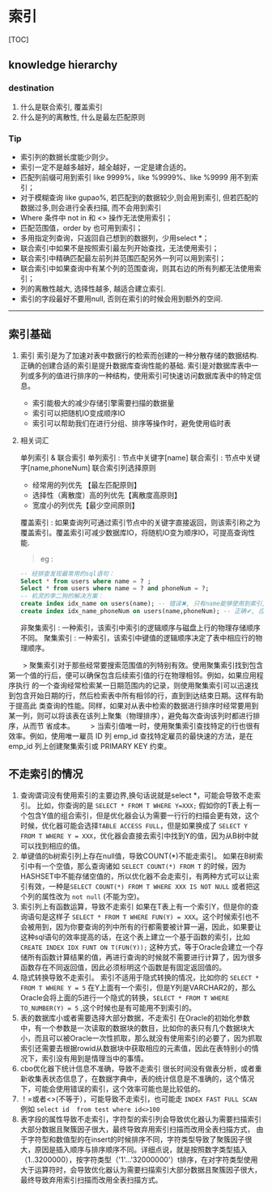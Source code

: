 # 索引

[TOC]

## knowledge hierarchy

### destination

1. 什么是联合索引, 覆盖索引
2. 什么是列的离散性, 什么是最左匹配原则

### Tip

- 索引列的数据长度能少则少。
- 索引一定不是越多越好，越全越好，一定是建合适的。
- 匹配列前缀可用到索引 like 9999%，like %9999%、like %9999 用不到索引；
- 对于模糊查询 like gupao%, 若匹配到的数据较少,则会用到索引, 但若匹配的数据过多,则会进行全表扫描, 而不会用到索引
- Where 条件中 not in 和 <> 操作无法使用索引；
- 匹配范围值，order by 也可用到索引；
- 多用指定列查询，只返回自己想到的数据列，少用select \*；
- 联合索引中如果不是按照索引最左列开始查找，无法使用索引；
- 联合索引中精确匹配最左前列并范围匹配另外一列可以用到索引；
- 联合索引中如果查询中有某个列的范围查询，则其右边的所有列都无法使用索引；
- 列的离散性越大, 选择性越多, 越适合建立索引.
- 索引的字段最好不要用null, 否则在索引的时候会用到额外的空间.

---

## 索引基础

1. 索引
   索引是为了加速对表中数据行的检索而创建的一种分散存储的数据结构. 正确的创建合适的索引是提升数据库查询性能的基础.
   索引是对数据库表中一列或多列的值进行排序的一种结构，使用索引可快速访问数据库表中的特定信息。
   - 索引能极大的减少存储引擎需要扫描的数据量
   - 索引可以把随机IO变成顺序IO
   - 索引可以帮助我们在进行分组、排序等操作时，避免使用临时表

2. 相关词汇

   单列索引 & 联合索引
   单列索引 : 节点中关键字[name]
   联合索引 : 节点中关键字[name,phoneNum]
   联合索引列选择原则
      - 经常用的列优先 【最左匹配原则】
      - 选择性（离散度）高的列优先【离散度高原则】
      - 宽度小的列优先【最少空间原则】

   覆盖索引 : 如果查询列可通过索引节点中的关键字直接返回，则该索引称之为覆盖索引。覆盖索引可减少数据库IO，将随机IO变为顺序IO，可提高查询性能.

   > eg :

   ```sql
   -- 经排查发现最常用的sql语句：
   Select * from users where name = ? ;
   Select * from users where name = ? and phoneNum = ?;
   -- 机灵的李二狗的解决方案：
   create index idx_name on users(name); -- 错误✖, 只有name能够使用到索引,
   create index idx_name_phoneNum on users(name,phoneNum); -- 正确✔, 应为最左匹配原则, 上面两条查询语句name和phonenum都可以充分使用到索引
   ```

   非聚集索引 : 一种索引，该索引中索引的逻辑顺序与磁盘上行的物理存储顺序不同。
   聚集索引 : 一种索引，该索引中键值的逻辑顺序决定了表中相应行的物理顺序。

　　> 聚集索引对于那些经常要搜索范围值的列特别有效。使用聚集索引找到包含第一个值的行后，便可以确保包含后续索引值的行在物理相邻。例如，如果应用程序执行 的一个查询经常检索某一日期范围内的记录，则使用聚集索引可以迅速找到包含开始日期的行，然后检索表中所有相邻的行，直到到达结束日期。这样有助于提高此 类查询的性能。同样，如果对从表中检索的数据进行排序时经常要用到某一列，则可以将该表在该列上聚集（物理排序），避免每次查询该列时都进行排序，从而节 省成本。
　　> 当索引值唯一时，使用聚集索引查找特定的行也很有效率。例如，使用唯一雇员 ID 列 emp_id 查找特定雇员的最快速的方法，是在 emp_id 列上创建聚集索引或 PRIMARY KEY 约束。

## 不走索引的情况

1. 查询谓词没有使用索引的主要边界,换句话说就是select *，可能会导致不走索引。
   比如，你查询的是 `SELECT * FROM T WHERE Y=XXX;` 假如你的T表上有一个包含Y值的组合索引，但是优化器会认为需要一行行的扫描会更有效，这个时候，优化器可能会选择`TABLE ACCESS FULL`，但是如果换成了 `SELECT Y FROM T WHERE Y = XXX`，优化器会直接去索引中找到Y的值，因为从B树中就可以找到相应的值。
2. 单键值的b树索引列上存在null值，导致COUNT(*)不能走索引。
   如果在B树索引中有一个空值，那么查询诸如 `SELECT COUNT(*) FROM T` 的时候，因为HASHSET中不能存储空值的，所以优化器不会走索引，有两种方式可以让索引有效，一种是`SELECT COUNT(*) FROM T WHERE XXX IS NOT NULL` 或者把这个列的属性改为 `not null` (不能为空)。
3. 索引列上有函数运算，导致不走索引
   如果在T表上有一个索引Y，但是你的查询语句是这样子 `SELECT * FROM T WHERE FUN(Y) = XXX`。这个时候索引也不会被用到，因为你要查询的列中所有的行都需要被计算一遍，因此，如果要让这种sql语句的效率提高的话，在这个表上建立一个基于函数的索引，比如 `CREATE INDEX IDX FUNT ON T(FUN(Y));` 这种方式，等于Oracle会建立一个存储所有函数计算结果的值，再进行查询的时候就不需要进行计算了，因为很多函数存在不同返回值，因此必须标明这个函数是有固定返回值的。
4. 隐式转换导致不走索引。
   索引不适用于隐式转换的情况，比如你的 `SELECT * FROM T WHERE Y = 5` 在Y上面有一个索引，但是Y列是VARCHAR2的，那么Oracle会将上面的5进行一个隐式的转换，`SELECT * FROM T WHERE TO_NUMBER(Y) = 5` ,这个时候也是有可能用不到索引的。
5. 表的数据库小或者需要选择大部分数据，不走索引
   在Oracle的初始化参数中，有一个参数是一次读取的数据块的数目，比如你的表只有几个数据块大小，而且可以被Oracle一次性抓取，那么就没有使用索引的必要了，因为抓取索引还需要去根据rowid从数据块中获取相应的元素值，因此在表特别小的情况下，索引没有用到是情理当中的事情。
6. cbo优化器下统计信息不准确，导致不走索引
   很长时间没有做表分析，或者重新收集表状态信息了，在数据字典中，表的统计信息是不准确的，这个情况下，可能会使用错误的索引，这个效率可能也是比较低的。
7. ！=或者<>(不等于），可能导致不走索引，也可能走 `INDEX FAST FULL SCAN`
   例如 `select id  from test where id<>100`
8. 表字段的属性导致不走索引，字符型的索引列会导致优化器认为需要扫描索引大部分数据且聚簇因子很大，最终导致弃用索引扫描而改用全表扫描方式，
   由于字符型和数值型的在insert的时候排序不同，字符类型导致了聚簇因子很大，原因是插入顺序与排序顺序不同。详细点说，就是按照数字类型插入（1..3200000），按字符类型（'1'...'32000000'）t排序，在对字符类型使用大于运算符时，会导致优化器认为需要扫描索引大部分数据且聚簇因子很大，最终导致弃用索引扫描而改用全表扫描方式。
